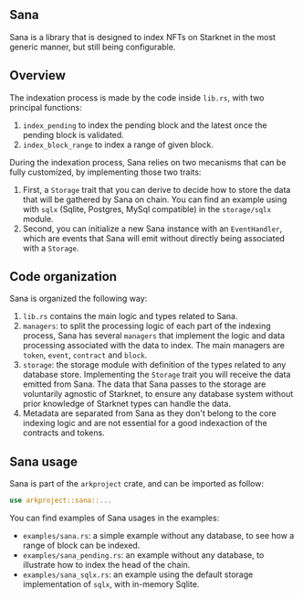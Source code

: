 ## Sana

Sana is a library that is designed to index NFTs on Starknet in the most generic manner, but still being configurable.

## Overview

The indexation process is made by the code inside `lib.rs`, with two principal functions:

1. `index_pending` to index the pending block and the latest once the pending block is validated.
2. `index_block_range` to index a range of given block.

During the indexation process, Sana relies on two mecanisms that can be fully customized, by implementing those two traits:

1. First, a `Storage` trait that you can derive to decide how to store the data that will be gathered by Sana on chain. You can find an example using with `sqlx` (Sqlite, Postgres, MySql compatible) in the `storage/sqlx` module.
2. Second, you can initialize a new Sana instance with an `EventHandler`, which are events that Sana will emit without directly being associated with a `Storage`.

## Code organization

Sana is organized the following way:

1. `lib.rs` contains the main logic and types related to Sana.
2. `managers`: to split the processing logic of each part of the indexing process, Sana has several `managers` that implement the logic and data processing associated with the data to index. The main managers are `token`, `event`, `contract` and `block`.
3. `storage`: the storage module with definition of the types related to any database store. Implementing the `Storage` trait you will receive the data emitted from Sana. The data that Sana passes to the storage are voluntarily agnostic of Starknet, to ensure any database system without prior knowledge of Starknet types can handle the data.
4. Metadata are separated from Sana as they don't belong to the core indexing logic and are not essential for a good indexaction of the contracts and tokens.

## Sana usage

Sana is part of the `arkproject` crate, and can be imported as follow:

```rust
use arkproject::sana::...
```

You can find examples of Sana usages in the examples:

- `examples/sana.rs`: a simple example without any database, to see how a range of block can be indexed.
- `examples/sana_pending.rs`: an example without any database, to illustrate how to index the head of the chain.
- `examples/sana_sqlx.rs`: an example using the default storage implementation of `sqlx`, with in-memory Sqlite.
